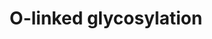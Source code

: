 ---
annotations:
- id: PW:0000002
  parent: classic metabolic pathway
  type: Pathway Ontology
  value: classic metabolic pathway
- id: PW:0001756
  parent: classic metabolic pathway
  type: Pathway Ontology
  value: peptide and protein metabolic pathway
authors:
- ReactomeTeam
- Ryanmiller
description: O-glycosylation is an important post-translational modification (PTM)
  required for correct functioning of many proteins (Van den Steen et al. 1998, Moremen
  et al. 2012). The O-glycosylation of proteins containing thrombospondin type 1 repeat
  (TSR) domains and O-glycosylation of mucins are currently described here.  View
  original pathway at [http://www.reactome.org/PathwayBrowser/#DIAGRAM=5173105 Reactome].
last-edited: 2021-01-25
organisms:
- Homo sapiens
redirect_from:
- /index.php/Pathway:WP3315
- /instance/WP3315
revision: null
schema-jsonld:
- '@context': https://schema.org/
  '@id': https://wikipathways.github.io/pathways/WP3315.html
  '@type': Dataset
  creator:
    '@type': Organization
    name: WikiPathways
  description: O-glycosylation is an important post-translational modification (PTM)
    required for correct functioning of many proteins (Van den Steen et al. 1998,
    Moremen et al. 2012). The O-glycosylation of proteins containing thrombospondin
    type 1 repeat (TSR) domains and O-glycosylation of mucins are currently described
    here.  View original pathway at [http://www.reactome.org/PathwayBrowser/#DIAGRAM=5173105
    Reactome].
  keywords:
  - A4GNT
  - 'ADAMTS1 '
  - 'ADAMTS10 '
  - 'ADAMTS12 '
  - 'ADAMTS13 '
  - 'ADAMTS14 '
  - 'ADAMTS15 '
  - 'ADAMTS16 '
  - 'ADAMTS17 '
  - 'ADAMTS18 '
  - 'ADAMTS19 '
  - 'ADAMTS2 '
  - 'ADAMTS20 '
  - 'ADAMTS3 '
  - 'ADAMTS4 '
  - 'ADAMTS5 '
  - 'ADAMTS6 '
  - 'ADAMTS7 '
  - 'ADAMTS8 '
  - 'ADAMTS9 '
  - 'ADAMTSL1 '
  - 'ADAMTSL2 '
  - 'ADAMTSL3 '
  - 'ADAMTSL4 '
  - 'ADAMTSL5 '
  - ADP
  - ATP
  - B3GALNT2
  - B3GALTL
  - 'B3GNT2 '
  - 'B3GNT3 '
  - 'B3GNT4 '
  - 'B3GNT5 '
  - 'B3GNT6 '
  - 'B3GNT7 '
  - 'B3GNT8 '
  - 'B3GNT9 '
  - 'B3GNTL1 '
  - B3GNTs
  - B4GALT5
  - 'B4GALT5 '
  - 'B4GALT6 '
  - 'B4GAT1 '
  - B4GAT1:GYLTL1B
  - B4GAT1:LARGE
  - 'C1GALT1 '
  - C1GALT1:C1GALT1C1
  - 'C1GALT1C1 '
  - 'CFP '
  - CHST4
  - CMP
  - CMP-Neu5Ac
  - Core 1 mucins
  - 'Core 2 (MUC1) '
  - 'Core 2 (MUC12) '
  - 'Core 2 (MUC13) '
  - 'Core 2 (MUC15) '
  - 'Core 2 (MUC16) '
  - 'Core 2 (MUC17) '
  - 'Core 2 (MUC19) '
  - 'Core 2 (MUC2) '
  - 'Core 2 (MUC20) '
  - 'Core 2 (MUC21) '
  - 'Core 2 (MUC3A) '
  - 'Core 2 (MUC3B) '
  - 'Core 2 (MUC4) '
  - 'Core 2 (MUC5AC) '
  - 'Core 2 (MUC5B) '
  - 'Core 2 (MUC6) '
  - 'Core 2 (MUC7) '
  - 'Core 2 (MUCL1) '
  - Core 2 mucins
  - 'Core 2S (MUC1) '
  - 'Core 2S (MUC12) '
  - 'Core 2S (MUC13) '
  - 'Core 2S (MUC15) '
  - 'Core 2S (MUC16) '
  - 'Core 2S (MUC17) '
  - 'Core 2S (MUC19) '
  - 'Core 2S (MUC2) '
  - 'Core 2S (MUC20) '
  - 'Core 2S (MUC21) '
  - 'Core 2S (MUC3A) '
  - 'Core 2S (MUC3B) '
  - 'Core 2S (MUC4) '
  - 'Core 2S (MUC5AC) '
  - 'Core 2S (MUC5B) '
  - 'Core 2S (MUC6) '
  - 'Core 2S (MUC7) '
  - 'Core 2S (MUCL1) '
  - Core 2S mucins
  - 'Core 2a (MUC1) '
  - 'Core 2a (MUC12) '
  - 'Core 2a (MUC13) '
  - 'Core 2a (MUC15) '
  - 'Core 2a (MUC16) '
  - 'Core 2a (MUC17) '
  - 'Core 2a (MUC19) '
  - 'Core 2a (MUC2) '
  - 'Core 2a (MUC20) '
  - 'Core 2a (MUC21) '
  - 'Core 2a (MUC3A) '
  - 'Core 2a (MUC3B) '
  - 'Core 2a (MUC4) '
  - 'Core 2a (MUC5AC) '
  - 'Core 2a (MUC5B) '
  - 'Core 2a (MUC6) '
  - 'Core 2a (MUC7) '
  - 'Core 2a (MUCL1) '
  - Core 2a mucins
  - 'Core 3 (MUC1) '
  - 'Core 3 (MUC12) '
  - 'Core 3 (MUC13) '
  - 'Core 3 (MUC15) '
  - 'Core 3 (MUC16) '
  - 'Core 3 (MUC17) '
  - 'Core 3 (MUC19) '
  - 'Core 3 (MUC2) '
  - 'Core 3 (MUC20) '
  - 'Core 3 (MUC21) '
  - 'Core 3 (MUC3A) '
  - 'Core 3 (MUC3B) '
  - 'Core 3 (MUC4) '
  - 'Core 3 (MUC5AC) '
  - 'Core 3 (MUC5B) '
  - 'Core 3 (MUC6) '
  - 'Core 3 (MUC7) '
  - 'Core 3 (MUCL1) '
  - Core 3 mucins
  - 'Core 4 (MUC1) '
  - 'Core 4 (MUC12) '
  - 'Core 4 (MUC13) '
  - 'Core 4 (MUC15) '
  - 'Core 4 (MUC16) '
  - 'Core 4 (MUC17) '
  - 'Core 4 (MUC19) '
  - 'Core 4 (MUC2) '
  - 'Core 4 (MUC20) '
  - 'Core 4 (MUC21) '
  - 'Core 4 (MUC3A) '
  - 'Core 4 (MUC3B) '
  - 'Core 4 (MUC4) '
  - 'Core 4 (MUC5AC) '
  - 'Core 4 (MUC5B) '
  - 'Core 4 (MUC6) '
  - 'Core 4 (MUC7) '
  - 'Core 4 (MUCL1) '
  - Core 4 mucins
  - 'Core 5 (MUC1) '
  - 'Core 5 (MUC12) '
  - 'Core 5 (MUC13) '
  - 'Core 5 (MUC15) '
  - 'Core 5 (MUC16) '
  - 'Core 5 (MUC17) '
  - 'Core 5 (MUC19) '
  - 'Core 5 (MUC2) '
  - 'Core 5 (MUC20) '
  - 'Core 5 (MUC21) '
  - 'Core 5 (MUC3A) '
  - 'Core 5 (MUC3B) '
  - 'Core 5 (MUC4) '
  - 'Core 5 (MUC5AC) '
  - 'Core 5 (MUC5B) '
  - 'Core 5 (MUC6) '
  - 'Core 5 (MUC7) '
  - 'Core 5 (MUCL1) '
  - Core 5 mucins
  - 'Core 6 (MUC1) '
  - 'Core 6 (MUC12) '
  - 'Core 6 (MUC13) '
  - 'Core 6 (MUC15) '
  - 'Core 6 (MUC16) '
  - 'Core 6 (MUC17) '
  - 'Core 6 (MUC19) '
  - 'Core 6 (MUC2) '
  - 'Core 6 (MUC20) '
  - 'Core 6 (MUC21) '
  - 'Core 6 (MUC3A) '
  - 'Core 6 (MUC3B) '
  - 'Core 6 (MUC4) '
  - 'Core 6 (MUC5AC) '
  - 'Core 6 (MUC5B) '
  - 'Core 6 (MUC6) '
  - 'Core 6 (MUC7) '
  - 'Core 6 (MUCL1) '
  - Core 6 mucins
  - 'Core 7 (MUC1) '
  - 'Core 7 (MUC12) '
  - 'Core 7 (MUC13) '
  - 'Core 7 (MUC15) '
  - 'Core 7 (MUC16) '
  - 'Core 7 (MUC17) '
  - 'Core 7 (MUC19) '
  - 'Core 7 (MUC2) '
  - 'Core 7 (MUC20) '
  - 'Core 7 (MUC21) '
  - 'Core 7 (MUC3A) '
  - 'Core 7 (MUC3B) '
  - 'Core 7 (MUC4) '
  - 'Core 7 (MUC5AC) '
  - 'Core 7 (MUC5B) '
  - 'Core 7 (MUC6) '
  - 'Core 7 (MUC7) '
  - 'Core 7 (MUCL1) '
  - Core 7 mucins
  - 'Core 8 (MUC1) '
  - 'Core 8 (MUC12) '
  - 'Core 8 (MUC13) '
  - 'Core 8 (MUC15) '
  - 'Core 8 (MUC16) '
  - 'Core 8 (MUC17) '
  - 'Core 8 (MUC19) '
  - 'Core 8 (MUC2) '
  - 'Core 8 (MUC20) '
  - 'Core 8 (MUC21) '
  - 'Core 8 (MUC3A) '
  - 'Core 8 (MUC3B) '
  - 'Core 8 (MUC4) '
  - 'Core 8 (MUC5AC) '
  - 'Core 8 (MUC5B) '
  - 'Core 8 (MUC6) '
  - 'Core 8 (MUC7) '
  - 'Core 8 (MUCL1) '
  - Core 8 mucins
  - DAG1(30-653)
  - DOLP
  - DOLP-Man
  - Disialyl T antigens
  - 'Disialyl T-antigen (MUC1) '
  - 'Disialyl T-antigen (MUC12) '
  - 'Disialyl T-antigen (MUC13) '
  - 'Disialyl T-antigen (MUC15) '
  - 'Disialyl T-antigen (MUC16) '
  - 'Disialyl T-antigen (MUC17) '
  - 'Disialyl T-antigen (MUC19) '
  - 'Disialyl T-antigen (MUC2) '
  - 'Disialyl T-antigen (MUC20) '
  - 'Disialyl T-antigen (MUC21) '
  - 'Disialyl T-antigen (MUC3A) '
  - 'Disialyl T-antigen (MUC3B) '
  - 'Disialyl T-antigen (MUC4) '
  - 'Disialyl T-antigen (MUC5AC) '
  - 'Disialyl T-antigen (MUC5B) '
  - 'Disialyl T-antigen (MUC6) '
  - 'Disialyl T-antigen (MUC7) '
  - 'Disialyl T-antigen (MUCL1) '
  - 'GALNT1(1-559) '
  - 'GALNT10 '
  - 'GALNT11 '
  - 'GALNT12 '
  - 'GALNT13 '
  - 'GALNT14 '
  - 'GALNT15 '
  - 'GALNT16 '
  - 'GALNT18 '
  - 'GALNT2(1-571) '
  - 'GALNT3 '
  - 'GALNT4 '
  - 'GALNT5 '
  - 'GALNT6 '
  - 'GALNT7 '
  - 'GALNT8 '
  - 'GALNT9 '
  - 'GALNTL5 '
  - 'GALNTL6 '
  - GALNTs
  - 'GCNT1 '
  - GCNT3
  - 'GCNT3 '
  - 'GCNT4 '
  - 'GCNT7 '
  - GCNTs
  - 'GYLTL1B '
  - GalNAc-GlcNAc-Man-DAG1
  - GalNAc-GlcNAc-Man6P-DAG1
  - 'GalNAc-MUC1(24-1255) '
  - 'GalNAc-MUC12 '
  - 'GalNAc-MUC13 '
  - 'GalNAc-MUC15 '
  - 'GalNAc-MUC16 '
  - 'GalNAc-MUC17 '
  - 'GalNAc-MUC19(?-6254) '
  - 'GalNAc-MUC2 '
  - 'GalNAc-MUC20 '
  - 'GalNAc-MUC21 '
  - 'GalNAc-MUC3A '
  - 'GalNAc-MUC3B(?-901) '
  - 'GalNAc-MUC4(29-2169) '
  - 'GalNAc-MUC5AC '
  - 'GalNAc-MUC5B(26-5703) '
  - 'GalNAc-MUC6(23-2392) '
  - 'GalNAc-MUC7 '
  - 'GalNAc-MUCL1 '
  - GlcA-Xyl-GlcA
  - GlcNAc,1,2-Man-DAG1
  - GlcNAc-Man-DAG1
  - 'LARGE '
  - 'MUC1(24-1255) '
  - 'MUC12 '
  - 'MUC13 '
  - 'MUC15 '
  - 'MUC16 '
  - 'MUC17 '
  - 'MUC19(?-6254) '
  - 'MUC2 '
  - 'MUC20 '
  - 'MUC21 '
  - 'MUC3A '
  - 'MUC3B(?-901) '
  - 'MUC4(29-2169) '
  - 'MUC5AC '
  - 'MUC5B(26-5703) '
  - 'MUC6(23-2392) '
  - 'MUC7 '
  - 'MUCL1 '
  - Man-DAG1
  - Mucins
  - 'O-fuc-ADAMTS1 '
  - 'O-fuc-ADAMTS10 '
  - 'O-fuc-ADAMTS12 '
  - 'O-fuc-ADAMTS13 '
  - 'O-fuc-ADAMTS14 '
  - 'O-fuc-ADAMTS15 '
  - 'O-fuc-ADAMTS16 '
  - 'O-fuc-ADAMTS17 '
  - 'O-fuc-ADAMTS18 '
  - 'O-fuc-ADAMTS19 '
  - 'O-fuc-ADAMTS2 '
  - 'O-fuc-ADAMTS20 '
  - 'O-fuc-ADAMTS3 '
  - 'O-fuc-ADAMTS4 '
  - 'O-fuc-ADAMTS5 '
  - 'O-fuc-ADAMTS6 '
  - 'O-fuc-ADAMTS7 '
  - 'O-fuc-ADAMTS8 '
  - 'O-fuc-ADAMTS9 '
  - 'O-fuc-ADAMTSL1 '
  - 'O-fuc-ADAMTSL2 '
  - 'O-fuc-ADAMTSL3 '
  - 'O-fuc-ADAMTSL4 '
  - 'O-fuc-ADAMTSL5 '
  - 'O-fuc-CFP '
  - 'O-fuc-SBSPON '
  - 'O-fuc-SEMA5A '
  - 'O-fuc-SEMA5B(27-1093) '
  - 'O-fuc-SPON1 '
  - 'O-fuc-SPON2 '
  - 'O-fuc-SSPO '
  - 'O-fuc-THBS1 '
  - 'O-fuc-THBS2 '
  - 'O-fuc-THSD1 '
  - 'O-fuc-THSD4 '
  - 'O-fuc-THSD7A '
  - 'O-fuc-THSD7B '
  - O-fuc-proteins
  - PAP
  - PAPS
  - POFUT2
  - POFUT2 substrates
  - POMGNT1
  - POMGNT2
  - POMK
  - 'POMT1 '
  - POMT1:POMT2
  - 'POMT2 '
  - 'SBSPON '
  - 'SEMA5A '
  - 'SEMA5B(27-1093) '
  - 'SPON1 '
  - 'SPON2 '
  - 'SSPO '
  - 'ST3GAL1 '
  - ST3GAL1-4
  - 'ST3GAL2 '
  - 'ST3GAL3 '
  - 'ST3GAL4 '
  - ST6GAL1
  - ST6GALNAC2
  - 'ST6GALNAC3 '
  - ST6GALNAC3/4
  - 'ST6GALNAC4 '
  - 'Sialyl  Tn antigen (MUCL1) '
  - 'Sialyl T-antigen (MUC1) '
  - 'Sialyl T-antigen (MUC12) '
  - 'Sialyl T-antigen (MUC13) '
  - 'Sialyl T-antigen (MUC15) '
  - 'Sialyl T-antigen (MUC16) '
  - 'Sialyl T-antigen (MUC17) '
  - 'Sialyl T-antigen (MUC19) '
  - 'Sialyl T-antigen (MUC2) '
  - 'Sialyl T-antigen (MUC20) '
  - 'Sialyl T-antigen (MUC21) '
  - 'Sialyl T-antigen (MUC3A) '
  - 'Sialyl T-antigen (MUC3B) '
  - 'Sialyl T-antigen (MUC4) '
  - 'Sialyl T-antigen (MUC5AC) '
  - 'Sialyl T-antigen (MUC5B) '
  - 'Sialyl T-antigen (MUC6) '
  - 'Sialyl T-antigen (MUC7) '
  - 'Sialyl T-antigen (MUCL1) '
  - 'Sialyl Tn antigen (MUC1) '
  - 'Sialyl Tn antigen (MUC12) '
  - 'Sialyl Tn antigen (MUC13) '
  - 'Sialyl Tn antigen (MUC15) '
  - 'Sialyl Tn antigen (MUC16) '
  - 'Sialyl Tn antigen (MUC17) '
  - 'Sialyl Tn antigen (MUC19) '
  - 'Sialyl Tn antigen (MUC2) '
  - 'Sialyl Tn antigen (MUC20) '
  - 'Sialyl Tn antigen (MUC21) '
  - 'Sialyl Tn antigen (MUC3A) '
  - 'Sialyl Tn antigen (MUC3B) '
  - 'Sialyl Tn antigen (MUC4) '
  - 'Sialyl Tn antigen (MUC5AC) '
  - 'Sialyl Tn antigen (MUC5B) '
  - 'Sialyl Tn antigen (MUC6) '
  - 'Sialyl Tn antigen (MUC7) '
  - Sialyl Tn antigens
  - Sialyl-2,3 T
  - 'Sialyl-2,3 T-antigen (MUC1) '
  - 'Sialyl-2,3 T-antigen (MUC12) '
  - 'Sialyl-2,3 T-antigen (MUC13) '
  - 'Sialyl-2,3 T-antigen (MUC15) '
  - 'Sialyl-2,3 T-antigen (MUC16) '
  - 'Sialyl-2,3 T-antigen (MUC17) '
  - 'Sialyl-2,3 T-antigen (MUC19) '
  - 'Sialyl-2,3 T-antigen (MUC2) '
  - 'Sialyl-2,3 T-antigen (MUC20) '
  - 'Sialyl-2,3 T-antigen (MUC21) '
  - 'Sialyl-2,3 T-antigen (MUC3A) '
  - 'Sialyl-2,3 T-antigen (MUC3B) '
  - 'Sialyl-2,3 T-antigen (MUC4) '
  - 'Sialyl-2,3 T-antigen (MUC5AC) '
  - 'Sialyl-2,3 T-antigen (MUC5B) '
  - 'Sialyl-2,3 T-antigen (MUC6) '
  - 'Sialyl-2,3 T-antigen (MUC7) '
  - 'Sialyl-2,3 T-antigen (MUCL1) '
  - Sialyl-2,6 T
  - 'T-antigen (MUC1) '
  - 'T-antigen (MUC12) '
  - 'T-antigen (MUC13) '
  - 'T-antigen (MUC15) '
  - 'T-antigen (MUC16) '
  - 'T-antigen (MUC17) '
  - 'T-antigen (MUC19) '
  - 'T-antigen (MUC2) '
  - 'T-antigen (MUC20) '
  - 'T-antigen (MUC21) '
  - 'T-antigen (MUC3A) '
  - 'T-antigen (MUC3B) '
  - 'T-antigen (MUC4) '
  - 'T-antigen (MUC5AC) '
  - 'T-antigen (MUC5B) '
  - 'T-antigen (MUC6) '
  - 'T-antigen (MUC7) '
  - 'T-antigen (MUCL1) '
  - 'THBS1 '
  - 'THBS2 '
  - 'THSD1 '
  - 'THSD4 '
  - 'THSD7A '
  - 'THSD7B '
  - Tn antigens
  - UDP
  - UDP-Gal
  - UDP-GalNAc
  - UDP-Glc
  - UDP-GlcA
  - UDP-GlcNAc
  - UDP-Xyl
  - 'WBSCR17 '
  - Xyl-GlcA
  - Xyl-GlcA-Xyl-GlcA
  - antigens
  - 'entended Core 6 (MUC13) '
  - extended Core 6
  - 'extended Core 6 (MUC1) '
  - 'extended Core 6 (MUC12) '
  - 'extended Core 6 (MUC15) '
  - 'extended Core 6 (MUC16) '
  - 'extended Core 6 (MUC17) '
  - 'extended Core 6 (MUC19) '
  - 'extended Core 6 (MUC2) '
  - 'extended Core 6 (MUC20) '
  - 'extended Core 6 (MUC21) '
  - 'extended Core 6 (MUC3A) '
  - 'extended Core 6 (MUC3B) '
  - 'extended Core 6 (MUC4) '
  - 'extended Core 6 (MUC5AC) '
  - 'extended Core 6 (MUC5B) '
  - 'extended Core 6 (MUC6) '
  - 'extended Core 6 (MUC7) '
  - 'extended Core 6 (MUCL1) '
  - 'glc-fuc-ADAMTS1 '
  - 'glc-fuc-ADAMTS10 '
  - 'glc-fuc-ADAMTS12 '
  - 'glc-fuc-ADAMTS13 '
  - 'glc-fuc-ADAMTS14 '
  - 'glc-fuc-ADAMTS15 '
  - 'glc-fuc-ADAMTS16 '
  - 'glc-fuc-ADAMTS17 '
  - 'glc-fuc-ADAMTS18 '
  - 'glc-fuc-ADAMTS19 '
  - 'glc-fuc-ADAMTS2 '
  - 'glc-fuc-ADAMTS20 '
  - 'glc-fuc-ADAMTS3 '
  - 'glc-fuc-ADAMTS4 '
  - 'glc-fuc-ADAMTS5 '
  - 'glc-fuc-ADAMTS6 '
  - 'glc-fuc-ADAMTS7 '
  - 'glc-fuc-ADAMTS8 '
  - 'glc-fuc-ADAMTS9 '
  - 'glc-fuc-ADAMTSL1 '
  - 'glc-fuc-ADAMTSL2 '
  - 'glc-fuc-ADAMTSL3 '
  - 'glc-fuc-ADAMTSL4 '
  - 'glc-fuc-ADAMTSL5 '
  - 'glc-fuc-CFP '
  - 'glc-fuc-SBSPglcN '
  - 'glc-fuc-SEMA5A '
  - 'glc-fuc-SEMA5B(27-1093) '
  - 'glc-fuc-SPON1 '
  - 'glc-fuc-SPON2 '
  - 'glc-fuc-SSPPO '
  - 'glc-fuc-THBS1 '
  - 'glc-fuc-THBS2 '
  - 'glc-fuc-THSD1 '
  - 'glc-fuc-THSD4 '
  - 'glc-fuc-THSD7A '
  - 'glc-fuc-THSD7B '
  - glc-fuc-proteins
  - mucins
  license: CC0
  name: O-linked glycosylation
seo: CreativeWork
title: O-linked glycosylation
wpid: WP3315
---